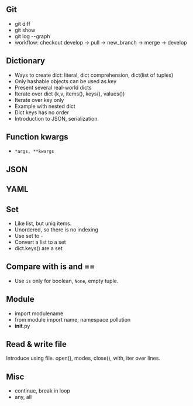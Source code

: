 Git
---

- git diff
- git show
- git log --graph
- workflow: checkout develop -> pull -> new_branch -> merge -> develop

Dictionary
----------

- Ways to create dict: literal, dict comprehension, dict(list of tuples)
- Only hashable objects can be used as key
- Present several real-world dicts
- Iterate over dict (k,v, items(), keys(), values())
- Iterate over key only
- Example with nested dict
- Dict keys has no order
- Introduction to JSON, serialization.

Function kwargs
---------------

- ``*args, **kwargs``

JSON
----

YAML
----

Set
---

- Like list, but uniq items.
- Unordered, so there is no indexing
- Use set to ``-``
- Convert a list to a set
- dict.keys() are a set

Compare with is and ==
----------------------

- Use ``is`` only for boolean, ``None``, empty tuple.

Module
------

- import modulename
- from module import name, namespace pollution
- __init__.py

Read & write file
-----------------

Introduce using file.
open(), modes, close(), with, iter over lines.

Misc
----

- continue, break in loop
- any, all
